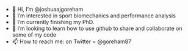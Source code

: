 - 👋 Hi, I’m @joshuaajgoreham
- 👀 I’m interested in sport biomechanics and performance analysis
- 🌱 I’m currently finishing my PhD.
- 💞️ I’m looking to learn how to use github to share and collaborate on some of my code
- 📫 How to reach me: on Twitter = @goreham87

<!---
joshuaajgoreham/joshuaajgoreham is a ✨ special ✨ repository because its `README.md` (this file) appears on your GitHub profile.
You can click the Preview link to take a look at your changes.
--->
